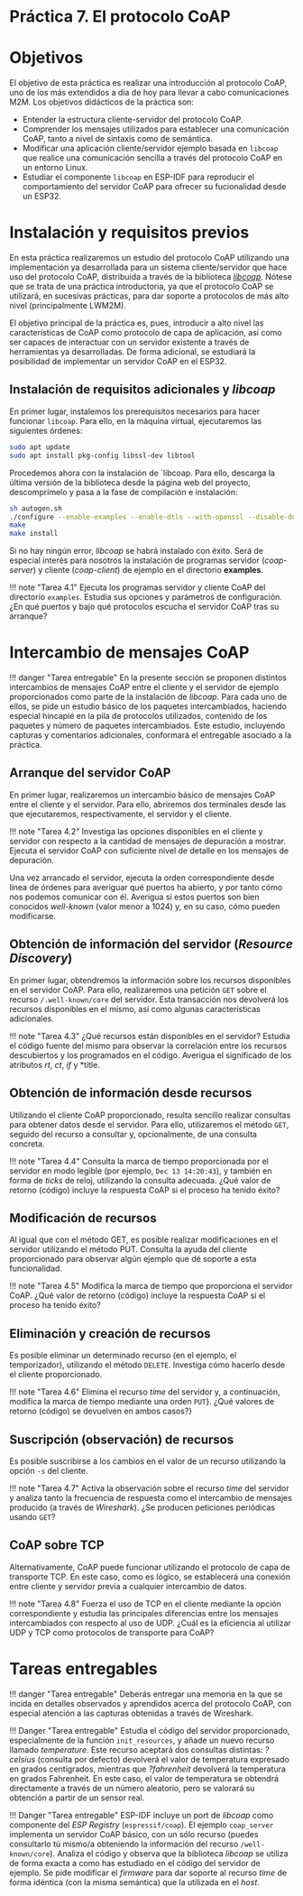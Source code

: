 # Práctica 7. El protocolo CoAP

# Objetivos

El objetivo de esta práctica es realizar una introducción al protocolo
CoAP, uno de los más extendidos a día de hoy para llevar a cabo comunicaciones
M2M. Los objetivos didácticos de la práctica son:

* Entender la estructura cliente-servidor del protocolo CoAP.
* Comprender los mensajes utilizados para establecer una comunicación CoAP, 
tanto a nivel de sintaxis como de semántica.
* Modificar una aplicación cliente/servidor ejemplo basada en `libcoap` que realice una comunicación 
sencilla a través del protocolo CoAP en un entorno Linux.
* Estudiar el componente `libcoap` en ESP-IDF para reproducir el comportamiento
del servidor CoAP para ofrecer su fucionalidad desde un ESP32. 


# Instalación y requisitos previos

En esta práctica realizaremos un estudio del protocolo CoAP utilizando una 
implementación ya desarrollada para un sistema cliente/servidor que hace uso
del protocolo CoAP, distribuida a través de la biblioteca [*libcoap*](https://libcoap.net). 
Nótese que se trata de una práctica introductoria, ya que el protocolo CoAP se utilizará, 
en sucesivas prácticas, para dar soporte a protocolos de más alto nivel (principalmente LWM2M).

El objetivo principal de la práctica es, pues, introducir a alto nivel las 
características de CoAP como protocolo de capa de aplicación, así como ser
capaces de interactuar con un servidor existente a través de herramientas
ya desarrolladas. De forma adicional, se estudiará la posibilidad de 
implementar un servidor CoAP en el ESP32.

## Instalación de requisitos adicionales y *libcoap*

En primer lugar, instalemos los prerequisitos necesarios para hacer funcionar
`libcoap`. Para ello, en la máquina virtual, ejecutaremos las siguientes
órdenes:

```sh
sudo apt update
sudo apt install pkg-config libssl-dev libtool 
```

Procedemos ahora con la instalación de `libcoap. Para ello, descarga la última
versión de la biblioteca desde la página web del proyecto, descomprímelo y pasa a la
fase de compilación e instalación:

```sh
sh autogen.sh
./configure --enable-examples --enable-dtls --with-openssl --disable-documentation
make
make install
```

Si no hay ningún error, *libcoap* se habrá instalado con éxito. Será de especial
interés para nosotros la instalación de programas servidor (*coap-server*)
y cliente (*coap-client*) de ejemplo en el directorio **examples**.

!!! note "Tarea 4.1"
    Ejecuta los programas servidor y cliente CoAP del directorio `examples`. 
    Estudia sus opciones y parámetros de configuración. 
    ¿En qué puertos y bajo qué protocolos escucha el servidor CoAP tras su
    arranque?

# Intercambio de mensajes CoAP

!!! danger "Tarea entregable"
    En la presente sección se proponen
    distintos intercambios de mensajes CoAP entre el cliente y el servidor de ejemplo
    proporcionados como parte de la instalación de *libcoap*. Para cada uno de ellos,
    se pide un estudio básico de los paquetes intercambiados, haciendo especial hincapié
    en la pila de protocolos utilizados, contenido de los paquetes y número de paquetes
    intercambiados. Este estudio, incluyendo capturas y comentarios adicionales, 
    conformará el entregable asociado a la práctica.

## Arranque del servidor CoAP

En primer lugar, realizaremos un intercambio básico de mensajes CoAP entre el
cliente y el servidor. Para ello, abriremos dos terminales desde las que ejecutaremos,
respectivamente, el servidor y el cliente. 

!!! note "Tarea 4.2"
    Investiga las opciones disponibles
    en el cliente y servidor con respecto a la cantidad de mensajes de depuración a mostrar.
    Ejecuta el servidor CoAP con suficiente nivel de detalle en los mensajes de depuración.

Una vez arrancado el servidor, ejecuta la orden correspondiente desde línea de 
órdenes para averiguar qué puertos ha abierto, y por tanto cómo nos podemos comunicar
con él. Averigua si estos puertos son bien conocidos *well-known* (valor menor a 1024) y, en su caso,
cómo pueden modificarse.

## Obtención de información del servidor (*Resource Discovery*)

En primer lugar, obtendremos la información sobre los recursos disponibles en el
servidor CoAP. Para ello, realizaremos una petición `GET` sobre el recurso
`/.well-known/core` del servidor. Esta transacción nos devolverá los recursos
disponibles en el mismo, así como algunas características adicionales.

!!! note "Tarea 4.3"
    ¿Qué recursos están disponibles
    en el servidor? Estudia el código fuente del mismo para observar la correlación entre
    los recursos descubiertos y los programados en el código. Averigua el significado 
    de los atributos *rt*, *ct*, *if* y *title.

## Obtención de información desde recursos

Utilizando el cliente CoAP proporcionado, resulta sencillo realizar consultas para 
obtener datos desde el servidor. Para ello, utilizaremos el método `GET`,
seguido del recurso a consultar y, opcionalmente, de una consulta concreta. 

!!! note "Tarea 4.4"
    Consulta la marca de tiempo
    proporcionada por el servidor en modo legible (por ejemplo, `Dec 13 14:20:43`), y
    también en forma de *ticks* de reloj, utilizando la consulta adecuada. ¿Qué valor 
    de retorno (código) incluye la respuesta CoAP si el proceso ha tenido éxito?

## Modificación de recursos

Al igual que con el método GET, es posible realizar modificaciones en el servidor 
utilizando el método PUT. Consulta la ayuda del cliente proporcionado para observar
algún ejemplo que dé soporte a esta funcionalidad.

!!! note "Tarea 4.5"
    Modifica la marca de tiempo que proporciona el servidor CoAP. 
    ¿Qué valor de retorno (código) incluye la respuesta CoAP si el proceso ha tenido éxito?

## Eliminación y creación de recursos

Es posible eliminar un determinado recurso (en el ejemplo, el temporizador), utilizando
el método `DELETE`. Investiga cómo hacerlo desde el cliente proporcionado.

!!! note "Tarea 4.6"
    Elimina el recurso *time* del servidor y, a continuación, modifica la marca de tiempo mediante una orden
    `PUT`}. ¿Qué valores de retorno (código) se devuelven en ambos casos?}

## Suscripción (observación) de recursos

Es posible suscribirse a los cambios en el valor de un recurso utilizando la opción
`-s` del cliente. 

!!! note "Tarea 4.7"
    Activa la observación sobre el recurso *time* del servidor y analiza tanto la
    frecuencia de respuesta como el intercambio de mensajes producido (a través
    de *Wireshark*). ¿Se producen peticiones periódicas usando `GET`?

## CoAP sobre TCP

Alternativamente, CoAP puede funcionar utilizando el protocolo de capa de transporte
TCP. En este caso, como es lógico, se establecerá una conexión entre cliente y servidor
previa a cualquier intercambio de datos.

!!! note "Tarea 4.8"
    Fuerza el uso de TCP en el cliente mediante la opción correspondiente y estudia las principales diferencias entre
    los mensajes intercambiados con respecto al uso de UDP.
    ¿Cuál es la eficiencia al utilizar UDP y TCP como protocolos de transporte para CoAP?

# Tareas entregables

!!! danger "Tarea entregable"
    Deberás entregar una memoria en la que
    se incida en detalles observados y aprendidos acerca del protocolo CoAP, con
    especial atención a las capturas obtenidas a través de Wireshark.

!!! Danger "Tarea entregable"
    Estudia el código del servidor proporcionado, especialmente de la función
    `init_resources`, y añade un nuevo recurso llamado *temperature*. 
    Este recurso aceptará dos consultas distintas: *?celsius* (consulta por defecto)
    devolverá el valor de temperatura expresado en grados centígrados, mientras que
    *?fahrenheit* devolverá la temperatura en grados Fahrenheit. En este caso, el valor
    de temperatura se obtendrá directamente a través de un número aleatorio, pero se
    valorará su obtención a partir de un sensor real.

!!! Danger "Tarea entregable"
    ESP-IDF incluye un port de *libcoap* como componente del *ESP Registry* (`espressif/coap`). 
    El ejemplo  `coap_server` implementa un servidor CoAP básico, con 
    un sólo recurso (puedes consultarlo tú mismo/a obteniendo la información
    del recurso `/well-known/core`). Analiza el código y observa que la 
    biblioteca *libcoap* se utiliza de forma exacta a como has estudiado
    en el código del servidor de ejemplo. Se pide modificar el *firmware*
    para dar soporte al recurso *time* de forma idéntica (con la misma 
    semántica) que la utilizada en el *host*.


